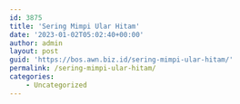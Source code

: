 ```yaml
---
id: 3875
title: 'Sering Mimpi Ular Hitam'
date: '2023-01-02T05:02:40+00:00'
author: admin
layout: post
guid: 'https://bos.awn.biz.id/sering-mimpi-ular-hitam/'
permalink: /sering-mimpi-ular-hitam/
categories:
    - Uncategorized
---
```


